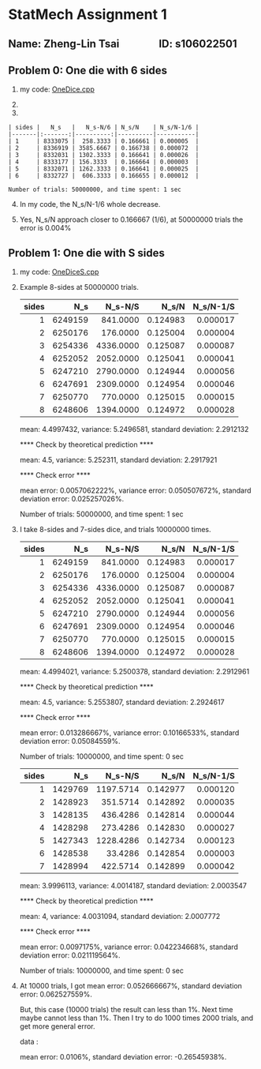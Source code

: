 # StatMech Assignment 1

## Name: Zheng-Lin Tsai             &ensp; ID: s106022501

## Problem 0: One die with 6 sides

1. my code: [OneDice.cpp](OneDice.cpp)

2. 
3. 
    
    | sides |   N_s   |   N_s-N/6 | N_s/N    | N_s/N-1/6 |
    |-------|:-------:|----------:|----------|-----------|
    | 1     | 8333075 |  258.3333 | 0.166661 | 0.000005  |
    | 2     | 8336919 | 3585.6667 | 0.166738 | 0.000072  |
    | 3     | 8332031 | 1302.3333 | 0.166641 | 0.000026  |
    | 4     | 8333177 | 156.3333  | 0.166664 | 0.000003  |
    | 5     | 8332071 | 1262.3333 | 0.166641 | 0.000025  |
    | 6     | 8332727 |  606.3333 | 0.166655 | 0.000012  |

    Number of trials: 50000000, and time spent: 1 sec

4. In my code, the N_s/N-1/6 whole decrease.

5. Yes, N_s/N approach closer to 0.166667 (1/6), at 50000000 trials the error is 0.004%

## Problem 1: One die with S sides

1. my code: [OneDiceS.cpp](OneDiceS.cpp)

2. Example 8-sides at 50000000 trials.

    | sides |     N_s |   N_s-N/S |    N_s/N | N_s/N-1/S |
    |------:|--------:|----------:|---------:|----------:|
    |     1 | 6249159 |  841.0000 | 0.124983 |  0.000017 |
    |     2 | 6250176 |  176.0000 | 0.125004 |  0.000004 |
    |     3 | 6254336 | 4336.0000 | 0.125087 |  0.000087 |
    |     4 | 6252052 | 2052.0000 | 0.125041 |  0.000041 |
    |     5 | 6247210 | 2790.0000 | 0.124944 |  0.000056 |
    |     6 | 6247691 | 2309.0000 | 0.124954 |  0.000046 |
    |     7 | 6250770 |  770.0000 | 0.125015 |  0.000015 |
    |     8 | 6248606 | 1394.0000 | 0.124972 |  0.000028 |

    mean: 4.4997432, variance: 5.2496581, standard deviation: 2.2912132

    **** Check by theoretical prediction ****

    mean: 4.5, variance: 5.252311, standard deviation: 2.2917921

    **** Check error ****

    mean error: 0.0057062222%, variance error: 0.050507672%, standard deviation error: 0.025257026%.


    Number of trials: 50000000, and time spent: 1 sec

3. I take 8-sides and 7-sides dice, and trials 10000000 times.

    | sides |     N_s |   N_s-N/S |    N_s/N | N_s/N-1/S |
    |------:|--------:|----------:|---------:|----------:|
    |     1 | 6249159 |  841.0000 | 0.124983 |  0.000017 |
    |     2 | 6250176 |  176.0000 | 0.125004 |  0.000004 |
    |     3 | 6254336 | 4336.0000 | 0.125087 |  0.000087 |
    |     4 | 6252052 | 2052.0000 | 0.125041 |  0.000041 |
    |     5 | 6247210 | 2790.0000 | 0.124944 |  0.000056 |
    |     6 | 6247691 | 2309.0000 | 0.124954 |  0.000046 |
    |     7 | 6250770 |  770.0000 | 0.125015 |  0.000015 |
    |     8 | 6248606 | 1394.0000 | 0.124972 |  0.000028 |

    mean: 4.4994021, variance: 5.2500378, standard deviation: 2.2912961

    **** Check by theoretical prediction ****

    mean: 4.5, variance: 5.2553807, standard deviation: 2.2924617

    **** Check error ****

    mean error: 0.013286667%, variance error: 0.10166533%, standard deviation error: 0.05084559%.


    Number of trials: 10000000, and time spent: 0 sec
    
 
    | sides |     N_s |   N_s-N/S |    N_s/N | N_s/N-1/S |
    |------:|--------:|----------:|---------:|----------:|
    |     1 | 1429769 | 1197.5714 | 0.142977 |  0.000120 |
    |     2 | 1428923 |  351.5714 | 0.142892 |  0.000035 |
    |     3 | 1428135 |  436.4286 | 0.142814 |  0.000044 |
    |     4 | 1428298 |  273.4286 | 0.142830 |  0.000027 |
    |     5 | 1427343 | 1228.4286 | 0.142734 |  0.000123 |
    |     6 | 1428538 |   33.4286 | 0.142854 |  0.000003 |
    |     7 | 1428994 |  422.5714 | 0.142899 |  0.000042 |
        
    mean: 3.9996113, variance: 4.0014187, standard deviation: 2.0003547

    **** Check by theoretical prediction ****

    mean: 4, variance: 4.0031094, standard deviation: 2.0007772

    **** Check error ****

    mean error: 0.0097175%, variance error: 0.042234668%, standard deviation error: 0.021119564%.


    Number of trials: 10000000, and time spent: 0 sec

4. At 10000 trials, I got mean error: 0.052666667%, standard deviation error: 0.062527559%.

   But, this case (10000 trials) the result can less than 1%. Next time maybe cannot less than 1%.
   Then I try to do 1000 times 2000 trials, and get more general error.
   
   data : 
   
   mean error: 0.0106%, standard deviation error: -0.26545938%.
   
